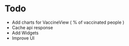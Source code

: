 #  Todo

- Add charts for VaccineView ( % of vaccinated people )
- Cache api response 
- Add Widgets
- Improve UI

